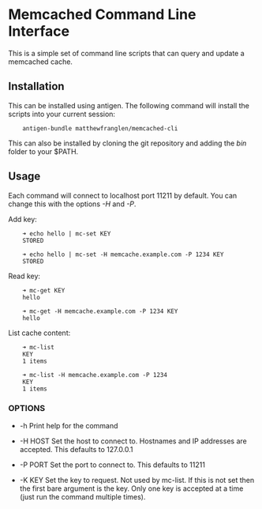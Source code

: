 # Memcached Command Line Interface

This is a simple set of command line scripts that can query and update a memcached cache.

## Installation

This can be installed using antigen. The following command will install the
scripts into your current session:

        antigen-bundle matthewfranglen/memcached-cli

This can also be installed by cloning the git repository and adding the _bin_
folder to your $PATH.

## Usage

Each command will connect to localhost port 11211 by default. You can change
this with the options _-H_ and _-P_.

Add key:

        ➜ echo hello | mc-set KEY
        STORED

        ➜ echo hello | mc-set -H memcache.example.com -P 1234 KEY
        STORED

Read key:

        ➜ mc-get KEY
        hello

        ➜ mc-get -H memcache.example.com -P 1234 KEY
        hello

List cache content:

        ➜ mc-list
        KEY
        1 items

        ➜ mc-list -H memcache.example.com -P 1234
        KEY
        1 items

### OPTIONS

 * -h
    Print help for the command

 * -H HOST
    Set the host to connect to.
    Hostnames and IP addresses are accepted.
    This defaults to 127.0.0.1

 * -P PORT
    Set the port to connect to.
    This defaults to 11211

 * -K KEY
    Set the key to request. Not used by mc-list.
    If this is not set then the first bare argument is the key.
    Only one key is accepted at a time (just run the command multiple times).
